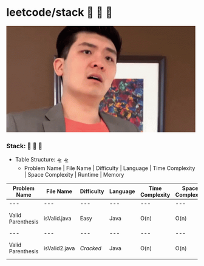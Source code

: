 # leetcode/stack :space_invader:	:space_invader:	:space_invader:	
![](https://github.com/guillermobermejo/leetcode/blob/main/f.gif)
### Stack: :space_invader:	:space_invader:	:space_invader:	
- Table Structure: :flying_saucer: :flying_saucer:
  - Problem Name | File Name | Difficulty | Language | Time Complexity | Space Complexity | Runtime | Memory

|Problem Name|File Name|Difficulty|Language|Time Complexity|Space Complexity|Runtime|Memory|
|---|---|---|---|---|---|---|---|
|---|---|---|---|---|---|---|
|Valid Parenthesis|isValid.java|Easy|Java|O(n)|O(n)|2ms (Beats 79.10%)|42.9mb (Beats 20.54%)|
|---|---|---|---|---|---|---|
|Valid Parenthesis|isValid2.java|*Cracked*|Java|O(n)|O(n)|1ms (Beats 98.54%)|41.5mb (Beats 10.3%)|
